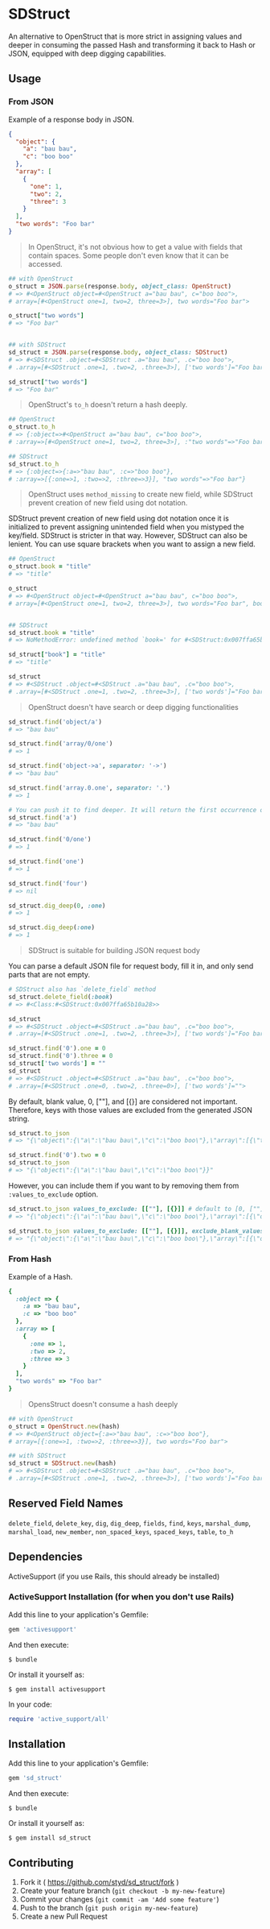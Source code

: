 # SDStruct

An alternative to OpenStruct that is more strict in assigning values and deeper
in consuming the passed Hash and transforming it back to Hash or JSON, equipped
with deep digging capabilities.

## Usage

### From JSON

Example of a response body in JSON.

```JSON
{
  "object": {
    "a": "bau bau",
    "c": "boo boo"
  },
  "array": [
    {
      "one": 1,
      "two": 2,
      "three": 3
    }
  ],
  "two words": "Foo bar"
}
```


> In OpenStruct, it's not obvious how to get a value with fields that contain spaces.
> Some people don't even know that it can be accessed.

```ruby
## with OpenStruct
o_struct = JSON.parse(response.body, object_class: OpenStruct)
# => #<OpenStruct object=#<OpenStruct a="bau bau", c="boo boo">,
# array=[#<OpenStruct one=1, two=2, three=3>], two words="Foo bar">

o_struct["two words"]
# => "Foo bar"


## with SDStruct
sd_struct = JSON.parse(response.body, object_class: SDStruct)
# => #<SDStruct .object=#<SDStruct .a="bau bau", .c="boo boo">,
# .array=[#<SDStruct .one=1, .two=2, .three=3>], ['two words']="Foo bar">

sd_struct["two words"]
# => "Foo bar"
```


> OpenStruct's `to_h` doesn't return a hash deeply.

```ruby
## OpenStruct
o_struct.to_h
# => {:object=>#<OpenStruct a="bau bau", c="boo boo">,
# :array=>[#<OpenStruct one=1, two=2, three=3>], :"two words"=>"Foo bar"}

## SDStruct
sd_struct.to_h
# => {:object=>{:a=>"bau bau", :c=>"boo boo"},
# :array=>[{:one=>1, :two=>2, :three=>3}], "two words"=>"Foo bar"}
```


> OpenStruct uses `method_missing` to create new field, while SDStruct prevent creation
> of new field using dot notation.

SDStruct prevent creation of new field using dot notation once it is initialized
to prevent assigning unintended field when you mistyped the key/field. SDStruct
is stricter in that way. However, SDStruct can also be lenient. You can use
square brackets when you want to assign a new field.

```ruby
## OpenStruct
o_struct.book = "title"
# => "title"

o_struct
# => #<OpenStruct object=#<OpenStruct a="bau bau", c="boo boo">,
# array=[#<OpenStruct one=1, two=2, three=3>], two words="Foo bar", book="title">


## SDStruct
sd_struct.book = "title"
# => NoMethodError: undefined method `book=' for #<SDStruct:0x007ffa65b10a28>

sd_struct["book"] = "title"
# => "title"

sd_struct
# => #<SDStruct .object=#<SDStruct .a="bau bau", .c="boo boo">,
# .array=[#<SDStruct .one=1, .two=2, .three=3>], ['two words']="Foo bar", .book="title">
```


> OpenStruct doesn't have search or deep digging functionalities

```ruby
sd_struct.find('object/a')
# => "bau bau"

sd_struct.find('array/0/one')
# => 1

sd_struct.find('object->a', separator: '->')
# => "bau bau"

sd_struct.find('array.0.one', separator: '.')
# => 1

# You can push it to find deeper. It will return the first occurrence of the matched field
sd_struct.find('a')
# => "bau bau"

sd_struct.find('0/one')
# => 1

sd_struct.find('one')
# => 1

sd_struct.find('four')
# => nil

sd_struct.dig_deep(0, :one)
# => 1

sd_struct.dig_deep(:one)
# => 1
```


> SDStruct is suitable for building JSON request body

You can parse a default JSON file for request body, fill it in, and only send
parts that are not empty.

```ruby
# SDStruct also has `delete_field` method
sd_struct.delete_field(:book)
# => #<Class:#<SDStruct:0x007ffa65b10a28>>

sd_struct
# => #<SDStruct .object=#<SDStruct .a="bau bau", .c="boo boo">,
# .array=[#<SDStruct .one=1, .two=2, .three=3>], ['two words']="Foo bar">

sd_struct.find('0').one = 0
sd_struct.find('0').three = 0
sd_struct['two words'] = ""
sd_struct
# => #<SDStruct .object=#<SDStruct .a="bau bau", .c="boo boo">,
# .array=[#<SDStruct .one=0, .two=2, .three=0>], ['two words']="">
```

By default, blank value, 0, [""], and [{}] are considered not important.
Therefore, keys with those values are excluded from the generated JSON string.

```ruby
sd_struct.to_json
# => "{\"object\":{\"a\":\"bau bau\",\"c\":\"boo boo\"},\"array\":[{\"two\":2}]}"

sd_struct.find('0').two = 0
sd_struct.to_json
# => "{\"object\":{\"a\":\"bau bau\",\"c\":\"boo boo\"}}"
```

However, you can include them if you want to by removing them from `:values_to_exclude` option.

```ruby
sd_struct.to_json values_to_exclude: [[""], [{}]] # default to [0, [""], [{}]]
# => "{\"object\":{\"a\":\"bau bau\",\"c\":\"boo boo\"},\"array\":[{\"one\":0,\"two\":0,\"three\":0}]}"

sd_struct.to_json values_to_exclude: [[""], [{}]], exclude_blank_values: false # default to true
# => "{\"object\":{\"a\":\"bau bau\",\"c\":\"boo boo\"},\"array\":[{\"one\":0,\"two\":0,\"three\":0}],\"two words\":\"\"}"
```

### From Hash

Example of a Hash.

```ruby
{
  :object => {
    :a => "bau bau",
    :c => "boo boo"
  },
  :array => [
    {
      :one => 1,
      :two => 2,
      :three => 3
    }
  ],
  "two words" => "Foo bar"
}
```


> OpensStruct doesn't consume a hash deeply

```ruby
## with OpenStruct
o_struct = OpenStruct.new(hash)
# => #<OpenStruct object={:a=>"bau bau", :c=>"boo boo"},
# array=[{:one=>1, :two=>2, :three=>3}], two words="Foo bar">

## with SDStruct
sd_struct = SDStruct.new(hash)
# => #<SDStruct .object=#<SDStruct .a="bau bau", .c="boo boo">,
# .array=[#<SDStruct .one=1, .two=2, .three=3>], ['two words']="Foo bar">
```

## Reserved Field Names

`delete_field`, `delete_key`, `dig`, `dig_deep`, `fields`, `find`, `keys`, `marshal_dump`,
`marshal_load`, `new_member`, `non_spaced_keys`, `spaced_keys`, `table`, `to_h`

## Dependencies

ActiveSupport (if you use Rails, this should already be installed)

### ActiveSupport Installation (for when you don't use Rails)

Add this line to your application's Gemfile:

```ruby
gem 'activesupport'
```

And then execute:

    $ bundle

Or install it yourself as:

    $ gem install activesupport

In your code:

```ruby
require 'active_support/all'
```


## Installation

Add this line to your application's Gemfile:

```ruby
gem 'sd_struct'
```

And then execute:

    $ bundle

Or install it yourself as:

    $ gem install sd_struct

## Contributing

1. Fork it ( https://github.com/styd/sd_struct/fork )
2. Create your feature branch (`git checkout -b my-new-feature`)
3. Commit your changes (`git commit -am 'Add some feature'`)
4. Push to the branch (`git push origin my-new-feature`)
5. Create a new Pull Request

